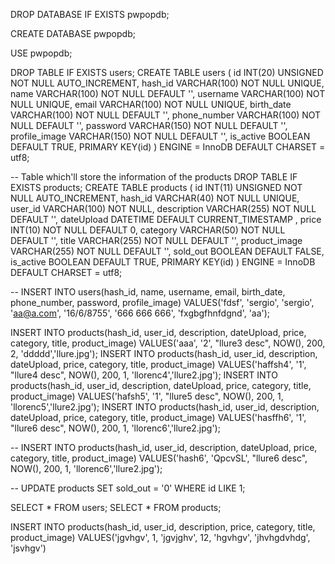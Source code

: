 DROP DATABASE IF EXISTS pwpopdb; 

CREATE DATABASE pwpopdb;

USE pwpopdb;

DROP TABLE IF EXISTS users; 
CREATE TABLE users (
	 id INT(20) UNSIGNED NOT NULL AUTO_INCREMENT, 
	 hash_id VARCHAR(100) NOT NULL UNIQUE, 
	 name VARCHAR(100) NOT NULL DEFAULT '', 
	 username VARCHAR(100) NOT NULL UNIQUE, 
	 email VARCHAR(100) NOT NULL UNIQUE, 
	 birth_date VARCHAR(100) NOT NULL DEFAULT '', 
	 phone_number VARCHAR(100) NOT NULL DEFAULT '', 
	 password VARCHAR(150) NOT NULL DEFAULT '', 
	 profile_image VARCHAR(150) NOT NULL DEFAULT '',
	 is_active BOOLEAN DEFAULT TRUE,
PRIMARY KEY(id)
) ENGINE = InnoDB DEFAULT CHARSET = utf8;


-- Table which'll store the information of the products 
DROP TABLE IF EXISTS products; 
CREATE TABLE products ( 
	id INT(11) UNSIGNED NOT NULL AUTO_INCREMENT, 
	hash_id VARCHAR(40) NOT NULL UNIQUE, 
	user_id VARCHAR(100) NOT NULL, 
    description VARCHAR(255) NOT NULL DEFAULT '', 
	dateUpload DATETIME DEFAULT CURRENT_TIMESTAMP , 
	price INT(10) NOT NULL DEFAULT 0,
	category VARCHAR(50) NOT NULL DEFAULT '', 
	title VARCHAR(255) NOT NULL DEFAULT '', 
	product_image VARCHAR(255) NOT NULL DEFAULT '', 
	sold_out BOOLEAN DEFAULT FALSE,
	is_active BOOLEAN DEFAULT TRUE,
	PRIMARY KEY(id) 
) ENGINE = InnoDB DEFAULT CHARSET = utf8;


-- INSERT INTO users(hash_id, name, username, email, birth_date, phone_number, password, profile_image) VALUES('fdsf', 'sergio', 'sergio', 'aa@a.com', '16/6/8755', '666 666 666', 'fxgbgfhnfdgnd', 'aa'); 


  INSERT INTO products(hash_id, user_id, description, dateUpload, price, category, title, product_image) VALUES('aaa', '2', "llure3 desc", NOW(), 200, 2, 'ddddd','llure.jpg');
  INSERT INTO products(hash_id, user_id, description, dateUpload, price, category, title, product_image) VALUES('haffsh4', '1', "llure4 desc", NOW(), 200, 1, 'llorenc4','llure2.jpg');
  INSERT INTO products(hash_id, user_id, description, dateUpload, price, category, title, product_image) VALUES('hafsh5', '1', "llure5 desc", NOW(), 200, 1, 'llorenc5','llure2.jpg');
  INSERT INTO products(hash_id, user_id, description, dateUpload, price, category, title, product_image) VALUES('hasffh6', '1', "llure6 desc", NOW(), 200, 1, 'llorenc6','llure2.jpg');

-- INSERT INTO products(hash_id, user_id, description, dateUpload, price, category, title, product_image) VALUES('hash6', 'QpcvSL', "llure6 desc", NOW(), 200, 1, 'llorenc6','llure2.jpg');

-- UPDATE products SET sold_out = '0' WHERE id LIKE 1;

SELECT * FROM users; 
SELECT * FROM products;

INSERT INTO products(hash_id, user_id, description, price, category, title, product_image) VALUES('jgvhgv', 1, 'jgvjghv', 12, 'hgvhgv', 'jhvhgdvhdg', 'jsvhgv')